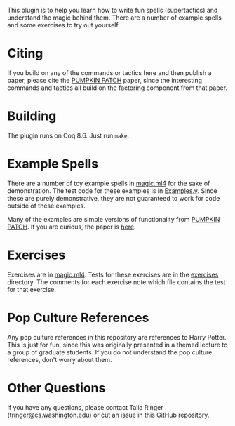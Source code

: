 This plugin is to help you learn how to write fun spells (supertactics) and understand the magic behind them.
There are a number of example spells and some exercises to try out yourself.

# Citing

If you build on any of the commands or tactics here and then publish a paper, please cite the 
[PUMPKIN PATCH](http://tlringer.github.io/pdf/pumpkinpaper.pdf) paper, since the interesting commands and tactics
all build on the factoring component from that paper.

# Building

The plugin runs on Coq 8.6. Just run `make`.

# Example Spells

There are a number of toy example spells in [magic.ml4](/src/magic.ml4) for the sake of demonstration.
The test code for these examples is in [Examples.v](/coq/Examples.v). Since these are purely demonstrative,
they are not guaranteed to work for code outside of these examples.

Many of the examples are simple versions of functionality from [PUMPKIN PATCH](http://github.com/uwplse/PUMPKIN-PATCH).
If you are curious, the paper is [here](http://tlringer.github.io/pdf/pumpkinpaper.pdf).

# Exercises

Exercises are in [magic.ml4](/src/magic.ml4). Tests for these exercises are in the [exercises](/coq/exercises/) directory.
The comments for each exercise note which file contains the test for that exercise.

# Pop Culture References

Any pop culture references in this repository are references to Harry Potter. This is just for fun,
since this was originally presented in a themed lecture to a group of graduate students.
If you do not understand the pop culture references, don't worry about them.

# Other Questions

If you have any questions, please contact Talia Ringer (tringer@cs.washington.edu) or cut an issue in this 
GitHub repository.
